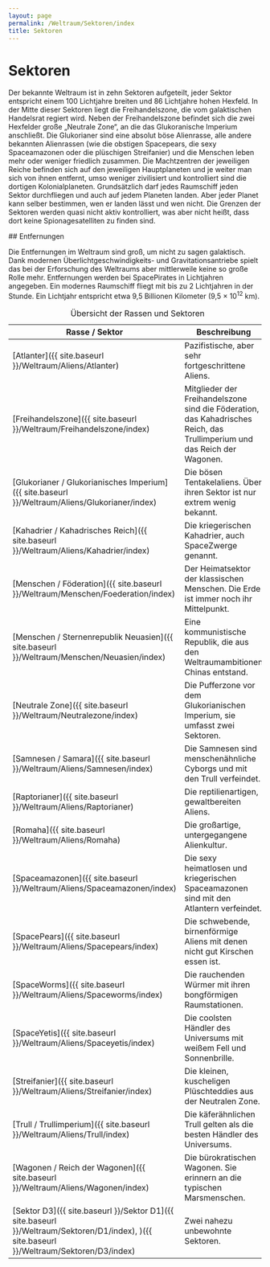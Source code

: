 ```yaml
---
layout: page
permalink: /Weltraum/Sektoren/index
title: Sektoren
---
```



# Sektoren


Der bekannte Weltraum ist in zehn Sektoren aufgeteilt, jeder Sektor entspricht einem 100 Lichtjahre breiten und 86 Lichtjahre hohen Hexfeld. In der Mitte dieser Sektoren liegt die Freihandelszone, die vom galaktischen Handelsrat regiert wird. Neben der Freihandelszone befindet sich die zwei Hexfelder große „Neutrale Zone“, an die das Glukoranische Imperium anschließt. Die Glukorianer sind eine absolut böse Alienrasse, alle andere bekannten Alienrassen (wie die obstigen Spacepears, die sexy Spaceamazonen oder die plüschigen Streifanier) und die Menschen leben mehr oder weniger friedlich zusammen. Die Machtzentren der jeweiligen Reiche befinden sich auf den jeweiligen Hauptplaneten und je weiter man sich von ihnen entfernt, umso weniger zivilisiert und kontrolliert sind die dortigen Kolonialplaneten. Grundsätzlich darf jedes Raumschiff jeden Sektor durchfliegen und auch auf jedem Planeten landen. Aber jeder Planet kann selber bestimmen, wen er landen lässt und wen nicht. Die Grenzen der Sektoren werden quasi nicht aktiv kontrolliert, was aber nicht heißt, dass dort keine Spionagesatelliten zu finden sind.


<aside>
<div class="hinweis">
## Entfernungen

Die Entfernungen im Weltraum sind groß, um nicht zu sagen galaktisch. Dank modernen Überlichtgeschwindigkeits- und Gravitationsantriebe spielt das bei der Erforschung des Weltraums aber mittlerweile keine so große Rolle mehr. Entfernungen werden bei SpacePirates in Lichtjahren angegeben. Ein modernes Raumschiff fliegt mit bis zu 2 Lichtjahren in der Stunde. Ein Lichtjahr entspricht etwa 9,5 Billionen Kilometer (9,5 &times; 10<sup>12</sup> km).

</div>
</aside>
<table>
<caption>Übersicht der Rassen und Sektoren</caption>
<thead>
<tr><th>Rasse / Sektor</th><th>Beschreibung</th></tr>
</thead>
<tbody>
<tr><td>[Atlanter]({{ site.baseurl }}/Weltraum/Aliens/Atlanter)</td><td>Pazifistische, aber sehr fortgeschrittene Aliens.</td></tr>
<tr><td>[Freihandelszone]({{ site.baseurl }}/Weltraum/Freihandelszone/index)</td><td>Mitglieder der Freihandelszone sind die Föderation, das Kahadrisches Reich, das Trullimperium und das Reich der Wagonen.</td></tr>
<tr><td>[Glukorianer / Glukorianisches Imperium]({{ site.baseurl }}/Weltraum/Aliens/Glukorianer/index)</td><td>Die bösen Tentakelaliens. Über ihren Sektor ist nur extrem wenig bekannt.</td></tr>
<tr><td>[Kahadrier / Kahadrisches Reich]({{ site.baseurl }}/Weltraum/Aliens/Kahadrier/index)</td><td>Die kriegerischen Kahadrier, auch SpaceZwerge genannt.</td></tr>
<tr><td>[Menschen / Föderation]({{ site.baseurl }}/Weltraum/Menschen/Foederation/index)</td><td>Der Heimatsektor der klassischen Menschen. Die Erde ist immer noch ihr Mittelpunkt.</td></tr>
<tr><td>[Menschen / Sternenrepublik Neuasien]({{ site.baseurl }}/Weltraum/Menschen/Neuasien/index)</td><td>Eine kommunistische Republik, die aus den Weltraumambitionen Chinas entstand.</td></tr>
<tr><td>[Neutrale Zone]({{ site.baseurl }}/Weltraum/Neutralezone/index)</td><td>Die Pufferzone vor dem Glukorianischen Imperium, sie umfasst zwei Sektoren.</td></tr>
<tr><td>[Samnesen / Samara]({{ site.baseurl }}/Weltraum/Aliens/Samnesen/index)</td><td>Die Samnesen sind menschenähnliche Cyborgs und mit den Trull verfeindet.</td></tr>
<tr><td>[Raptorianer]({{ site.baseurl }}/Weltraum/Aliens/Raptorianer)</td><td>Die reptilienartigen, gewaltbereiten Aliens.</td></tr>
<tr><td>[Romaha]({{ site.baseurl }}/Weltraum/Aliens/Romaha)</td><td>Die großartige, untergegangene Alienkultur.</td></tr>
<tr><td>[Spaceamazonen]({{ site.baseurl }}/Weltraum/Aliens/Spaceamazonen/index)</td><td>Die sexy heimatlosen und kriegerischen Spaceamazonen sind mit den Atlantern verfeindet.</td></tr>
<tr><td>[SpacePears]({{ site.baseurl }}/Weltraum/Aliens/Spacepears/index)</td><td>Die schwebende, birnenförmige Aliens mit denen nicht gut Kirschen essen ist.</td></tr>
<tr><td>[SpaceWorms]({{ site.baseurl }}/Weltraum/Aliens/Spaceworms/index)</td><td>Die rauchenden Würmer mit ihren bongförmigen Raumstationen.</td></tr>
<tr><td>[SpaceYetis]({{ site.baseurl }}/Weltraum/Aliens/Spaceyetis/index)</td><td>Die coolsten Händler des Universums mit weißem Fell und Sonnenbrille.</td></tr>
<tr><td>[Streifanier]({{ site.baseurl }}/Weltraum/Aliens/Streifanier/index)</td><td>Die kleinen, kuscheligen Plüschteddies aus der Neutralen Zone.</td></tr>
<tr><td>[Trull / Trullimperium]({{ site.baseurl }}/Weltraum/Aliens/Trull/index)</td><td>Die käferähnlichen Trull gelten als die besten Händler des Universums.</td></tr>
<tr><td>[Wagonen / Reich der Wagonen]({{ site.baseurl }}/Weltraum/Aliens/Wagonen/index)</td><td>Die bürokratischen Wagonen. Sie erinnern an die typischen Marsmenschen.</td></tr>
<tr><td>[Sektor D3]({{ site.baseurl }}/Sektor D1]({{ site.baseurl }}/Weltraum/Sektoren/D1/index), )({{ site.baseurl }}/Weltraum/Sektoren/D3/index)</td><td>Zwei nahezu unbewohnte Sektoren.</td></tr>
</tbody>
</table>

